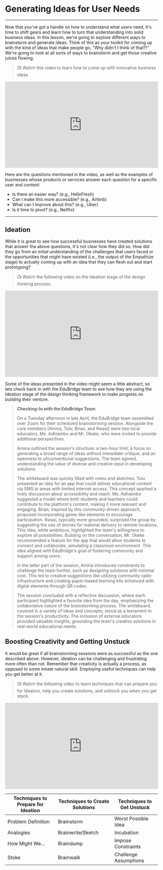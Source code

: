 # Generating Ideas for User Needs

---

Now that you've  got a handle on how to understand what users need, it's time to shift gears and learn how to turn that understanding into solid business ideas. In this lesson, we're going to explore different ways to brainstorm and generate ideas. Think of this as your toolkit for coming up with the kind of ideas that make people go, "Why didn't I think of that?!" We're going to look at all sorts of ways to brainstorm and get those creative juices flowing.

> 📺 Watch this video to learn how to come up with innovative business ideas

<div style="position: relative; padding-bottom: 56.25%; height: 0;"><iframe src="https://www.youtube.com/embed/Y_jJ1hsIyd0?si=x-bksX_r40yGK0-9" title="YouTube video player" frameborder="0" allow="accelerometer; autoplay; clipboard-write; encrypted-media; gyroscope; picture-in-picture" allowfullscreen style="position: absolute; top: 0; left: 0; width: 100%; height: 100%;"></iframe></div>

Here are the questions mentioned in the video, as well as the examples of businesses whose products or services answer each question for a specific user and context:
- Is there an easier way? (e.g., HelloFresh)
- Can I make this more accessible? (e.g., Airbnb)
- What can I improve about this? (e.g., Uber)
- Is it time to pivot? (e.g., Netflix)

---

## Ideation 

While it is great to see how successful businesses have created solutions that answer the above questions, it's not clear how they did so. How did they go from an initial understanding of the challenges that users faced or the opportunities that might have existed (i.e., the output of the Empathize stage) to actually coming up with an idea that they can flesh out and start prototyping? 

> 📺 Watch the following video on the Ideation stage of the design thinking process.

<div style="position: relative; padding-bottom: 56.25%; height: 0;"><iframe src="https://www.youtube.com/embed/Rxd3XDat3-s?si=OUaObdh4EMIwBSON" title="YouTube video player" frameborder="0" allow="accelerometer; autoplay; clipboard-write; encrypted-media; gyroscope; picture-in-picture" allowfullscreen style="position: absolute; top: 0; left: 0; width: 100%; height: 100%;"></iframe></div>

Some of the ideas presented in the video might seem a little abstract, so lets check back in with the EduBridge team to see how they are using the Ideation stage of the design thinking framework to make progress on building their venture. 

> **Checking-In with the EduBridge Team**
> 
>On a Tuesday afternoon in late April, the EduBridge team assembled over Zoom for their scheduled brainstorming session. Alongside the core members (Amina, Tolu, Brian, and Kwasi) were two local educators, Ms. Adhiambo and Mr. Okeke, who were invited to provide additional perspectives.
>
>Amina outlined the session's structure: a two-hour limit, a focus on generating a broad range of ideas without immediate critique, and an openness to unconventional suggestions. The team agreed, understanding the value of diverse and creative input in developing solutions.
>
>The whiteboard was quickly filled with notes and sketches. Tolu presented an idea for an app that could deliver educational content via SMS to areas with limited internet access. This concept sparked a lively discussion about accessibility and reach. Ms. Adhiambo suggested a model where both students and teachers could contribute to the platform's content, making it more relevant and engaging. Brian, inspired by this community-driven approach, proposed incorporating game-like elements to encourage participation. Kwasi, typically more grounded, surprised the group by suggesting the use of drones for material delivery to remote locations. This idea, while ambitious, highlighted the team's willingness to explore all possibilities. Building on the conversation, Mr. Okeke recommended a feature for the app that would allow students to connect and collaborate, simulating a classroom environment. This idea aligned with EduBridge's goal of fostering community and support among users.
>
>In the latter part of the session, Amina introduced constraints to challenge the team further, such as designing solutions with minimal cost. This led to creative suggestions like utilizing community radio infrastructure and creating paper-based learning kits enhanced with digital elements through QR codes.
>
>The session concluded with a reflective discussion, where each participant highlighted a favorite idea from the day, emphasizing the collaborative nature of the brainstorming process. The whiteboard, covered in a variety of ideas and concepts, stood as a testament to the session's productivity. The inclusion of external educators provided valuable insights, grounding the team's creative solutions in real-world educational needs.

## Boosting Creativity and Getting Unstuck

It would be great if all brainstorming sessions were as successful as the one described above. However, ideation can be challenging and frustrating more often than not. Remember that creativity is actually a process, as opposed to some innate natural skill. Employing useful techniques can help you get better at it. 

> 📺 Watch the following video to learn techniques that can prepare you for ideation, help you create solutions, and unblock you when you get stuck.

<div style="position: relative; padding-bottom: 56.25%; height: 0;"><iframe src="https://www.youtube.com/embed/Ka5x0ApaIHU?si=CedAQE-SCMEtg4kU" title="YouTube video player" frameborder="0" allow="accelerometer; autoplay; clipboard-write; encrypted-media; gyroscope; picture-in-picture" allowfullscreen style="position: absolute; top: 0; left: 0; width: 100%; height: 100%;"></iframe></div>

| Techniques to Prepare for Ideation | Techniques to Create Solutions | Techniques to Get Unstuck |
| --- | --- | --- |
| Problem Definition | Brainstorm | Worst Possible Idea |
| Analogies | Brainwrite/Sketch | Incubation |
| How Might We... | Braindump | Impose Constraints| 
| Stoke | Brainwalk | Challenge Assumptions | 

